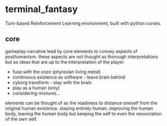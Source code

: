 # terminal_fantasy
Turn-based Reinforcement Learning environment, built with python curses.

## core
gameplay-narrative lead by core elements to convey aspects of posthumanism. these aspects are not thought as thorough interpretations but as ideas that are up to the interpretation of the player.
* fuse with the ooze (phyrexian living metal)
* continuous existence as software - leave brain behind
* cyborg transform - stay with the brain
* play as a human (only)
* considering mixtures...

elements can be thought of as the readiness to distance oneself from the original human existence. staying entirely human, improving the human body, leaving the human body but keeping the self to even the renunciation of the own self.
